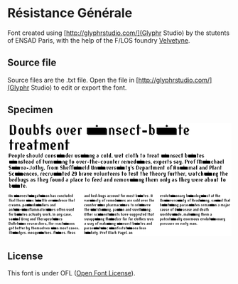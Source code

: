 # Résistance Générale

Font created using [http://glyphrstudio.com/](Glyphr Studio) by the stutents of ENSAD Paris, with the help of the F/LOS foundry [Velvetyne](http://velvetyne.fr/).

## Source file

Source files are the .txt file. Open the file in [http://glyphrstudio.com/](Glyphr Studio) to edit or export the font.

## Specimen

![Specimen image](specimen/specimen.png)

## License

This font is under OFL ([Open Font License](http://scripts.sil.org/cms/scripts/page.php?site_id=nrsi&id=OFL)).
